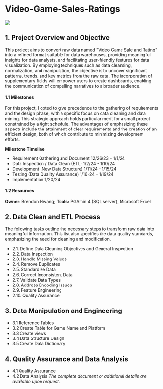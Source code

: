 
# Video-Game-Sales-Ratings
<img align="center" src=https://media.wired.com/photos/62feb60bcea7c0581e825cb0/master/w_1920,c_limit/Fate-of-Game-Preservation-Games-GettyImages-1170073827.jpg>


## 1. Project Overview and Objective
This project aims to convert raw data named "Video Game Sale and Rating" into a refined format suitable for data warehouses, providing meaningful insights for data analysts, and facilitating user-friendly features for data visualization. By employing techniques such as data cleansing, normalization, and manipulation, the objective is to uncover significant patterns, trends, and key metrics from the raw data. The incorporation of supplementary fields will empower users to create dashboards, enabling the communication of compelling narratives to a broader audience.

#### 1.1 Milestones
For this project, I opted to give precedence to the gathering of requirements and the design phase, with a specific focus on data cleaning and data mining. This strategic approach holds particular merit for a small project constrained by a tight schedule. The advantages of emphasizing these aspects include the attainment of clear requirements and the creation of an efficient design, both of which contribute to minimizing development efforts.

**Milestone	Timeline**

* Requirement Gathering and Document	 12/26/23 - 1/1/24
* Data Inspection / Data Clean (ETL)	 1/2/24 - 1/10/24
* Development (New Data Structure)	   1/11/24 - 1/15/24
* Testing	 (Data Quality Assurance)    1/16-24 - 1/19/24
* Implementation	                     1/20/24

####  1.2 Resources
**Owner:** Brendon Hwang; 
**Tools:** PGAmin 4 (SQL server), Microsoft Excel

## 2. Data Clean and ETL Process
The following tasks outline the necessary steps to transform raw data into meaningful information. This list also specifies the data quality standards, emphasizing the need for cleaning and modification.
* 2.1. Define Data Cleaning Objectives and General Inspection
* 2.2. Data Inspection
* 2.3. Handle Missing Values
* 2.4. Remove Duplicates
* 2.5. Standardize Data
* 2.6. Correct Inconsistent Data
* 2.7. Validate Data Types
* 2.8. Address Encoding Issues
* 2.9. Feature Engineering
* 2.10. Quality Assurance

## 3. Data Manipulation and Engineering
* 3.1 Reference Tables
* 3.2 Create Table for Game Name and Platform
* 3.3 Create views
* 3.4 Data Structure Design
* 3.5 Create Data Dictionary

## 4. Quality Assurance and Data Analysis
* 4.1 Quality Assurance
* 4.2 Data Analysis
*The complete document or additional details are available upon request.*
